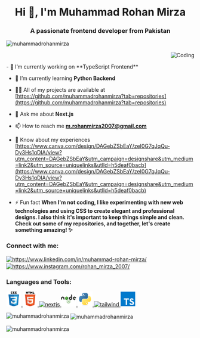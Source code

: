<h1 align="center">Hi 👋, I'm Muhammad Rohan Mirza</h1>
<h3 align="center">A passionate frontend developer from Pakistan</h3>

<p align="left"> <img src="https://komarev.com/ghpvc/?username=muhammadrohanmirza&label=Profile%20views&color=0e75b6&style=flat" alt="muhammadrohanmirza" /> </p>
<p align="right"><img  alt="Coding" width="400" src="https://cdn.dribbble.com/users/1162077/screenshots/3848914/programmer.gif"/></p>
- 🔭 I’m currently working on **TypeScript Frontend**

- 🌱 I’m currently learning **Python Backend**

- 👨‍💻 All of my projects are available at [https://github.com/muhammadrohanmirza?tab=repositories](https://github.com/muhammadrohanmirza?tab=repositories)

- 💬 Ask me about **Next.js**

- 📫 How to reach me **m.rohanmirza2007@gmail.com**

- 📄 Know about my experiences [https://www.canva.com/design/DAGebZSbEaY/zeI0G7qJqQu-Dy3Hs1qDIA/view?utm_content=DAGebZSbEaY&utm_campaign=designshare&utm_medium=link2&utm_source=uniquelinks&utlId=h5deaf0bacb](https://www.canva.com/design/DAGebZSbEaY/zeI0G7qJqQu-Dy3Hs1qDIA/view?utm_content=DAGebZSbEaY&utm_campaign=designshare&utm_medium=link2&utm_source=uniquelinks&utlId=h5deaf0bacb)

- ⚡ Fun fact **When I'm not coding, I like experimenting with new web technologies and using CSS to create elegant and professional designs. I also think it's important to keep things simple and clean. Check out some of my repositories, and together, let's create something amazing! ✨**

<h3 align="left">Connect with me:</h3>
<p align="left">
<a href="https://linkedin.com/in/https://www.linkedin.com/in/muhammad-rohan-mirza/" target="blank"><img align="center" src="https://raw.githubusercontent.com/rahuldkjain/github-profile-readme-generator/master/src/images/icons/Social/linked-in-alt.svg" alt="https://www.linkedin.com/in/muhammad-rohan-mirza/" height="30" width="40" /></a>
<a href="https://instagram.com/https://www.instagram.com/rohan_mirza_2007/" target="blank"><img align="center" src="https://raw.githubusercontent.com/rahuldkjain/github-profile-readme-generator/master/src/images/icons/Social/instagram.svg" alt="https://www.instagram.com/rohan_mirza_2007/" height="30" width="40" /></a>
</p>

<h3 align="left">Languages and Tools:</h3>
<p align="left"> <a href="https://www.w3schools.com/css/" target="_blank" rel="noreferrer"> <img src="https://raw.githubusercontent.com/devicons/devicon/master/icons/css3/css3-original-wordmark.svg" alt="css3" width="40" height="40"/> </a> <a href="https://www.w3.org/html/" target="_blank" rel="noreferrer"> <img src="https://raw.githubusercontent.com/devicons/devicon/master/icons/html5/html5-original-wordmark.svg" alt="html5" width="40" height="40"/> </a> <a href="https://nextjs.org/" target="_blank" rel="noreferrer"> <img src="https://cdn.worldvectorlogo.com/logos/nextjs-2.svg" alt="nextjs" width="40" height="40"/> </a> <a href="https://nodejs.org" target="_blank" rel="noreferrer"> <img src="https://raw.githubusercontent.com/devicons/devicon/master/icons/nodejs/nodejs-original-wordmark.svg" alt="nodejs" width="40" height="40"/> </a> <a href="https://www.python.org" target="_blank" rel="noreferrer"> <img src="https://raw.githubusercontent.com/devicons/devicon/master/icons/python/python-original.svg" alt="python" width="40" height="40"/> </a> <a href="https://tailwindcss.com/" target="_blank" rel="noreferrer"> <img src="https://www.vectorlogo.zone/logos/tailwindcss/tailwindcss-icon.svg" alt="tailwind" width="40" height="40"/> </a> <a href="https://www.typescriptlang.org/" target="_blank" rel="noreferrer"> <img src="https://raw.githubusercontent.com/devicons/devicon/master/icons/typescript/typescript-original.svg" alt="typescript" width="40" height="40"/> </a> </p>

<p><img align="left" src="https://github-readme-stats.vercel.app/api/top-langs?username=muhammadrohanmirza&show_icons=true&locale=en&layout=compact" alt="muhammadrohanmirza" /></p>

<p>&nbsp;<img align="center" src="https://github-readme-stats.vercel.app/api?username=muhammadrohanmirza&show_icons=true&locale=en" alt="muhammadrohanmirza" /></p>

<p><img align="center" src="https://github-readme-streak-stats.herokuapp.com/?user=muhammadrohanmirza&" alt="muhammadrohanmirza" /></p>
